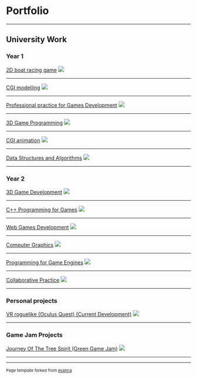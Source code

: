 # Portfolio

---

## University Work
### Year 1
[2D boat racing game](uniProjects/2DBoatRacingGame)
<img src="images/2DBoatPreview.jpg?raw=true"/>

---
[CGI modelling](uniProjects/3DModelling)
<img src="images/3DModellingPreview.jpg?raw=true"/>


---
[Professional practice for Games Development](uniProjects/3DModelling)
<img src="images/3DModellingPreview.jpg?raw=true"/>


---
[3D Game Programming](uniProjects/2DBoatRacingGame)
<img src="images/2DBoatPreview.jpg?raw=true"/>

---
[CGI animation](uniProjects/3DModelling)
<img src="images/3DModellingPreview.jpg?raw=true"/>


---
[Data Structures and Algorithms](uniProjects/3DModelling)
<img src="images/3DModellingPreview.jpg?raw=true"/>


---
### Year 2
[3D Game Development](uniProjects/2DBoatRacingGame)
<img src="images/2DBoatPreview.jpg?raw=true"/>

---
[C++ Programming for Games](uniProjects/3DModelling)
<img src="images/3DModellingPreview.jpg?raw=true"/>


---
[Web Games Development](uniProjects/3DModelling)
<img src="images/3DModellingPreview.jpg?raw=true"/>


---
[Computer Graphics](uniProjects/2DBoatRacingGame)
<img src="images/2DBoatPreview.jpg?raw=true"/>

---
[Programming for Game Engines](uniProjects/3DModelling)
<img src="images/3DModellingPreview.jpg?raw=true"/>


---
[Collaborative Practice](uniProjects/3DModelling)
<img src="images/3DModellingPreview.jpg?raw=true"/>


---

### Personal projects

[VR roguelike (Oculus Quest) (Current Development)](https://jamesphilipprice.github.io/VRPersonalProject/)
<img src="images/VRProject_roguelikePreview.png?raw=true"/>

---

### Game Jam Projects

[Journey Of The Tree Spirit (Green Game Jam)](https://sebboscruff.itch.io/journey-of-the-tree-spirit)
<img src="images/GreenJam.jpg?raw=true"/>

---


---
<p style="font-size:11px">Page template forked from <a href="https://github.com/evanca/quick-portfolio">evanca</a></p>
<!-- Remove above link if you don't want to attibute -->
